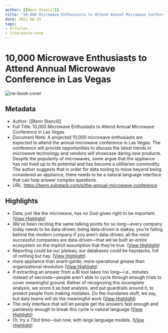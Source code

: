 ```yaml
---
author: [[Benn Stancil]]
title: "10,000 Microwave Enthusiasts to Attend Annual Microwave Conference in Las Vegas"
date: 2023-08-25
tags: 
- articles
- literature-note
---
```

# 10,000 Microwave Enthusiasts to Attend Annual Microwave Conference in Las Vegas

![rw-book-cover](https://substackcdn.com/image/fetch/f_auto,q_auto:good,fl_progressive:steep/https%3A%2F%2Fsubstack-post-media.s3.amazonaws.com%2Fpublic%2Fimages%2Fc00232e7-e683-4080-8c5a-5c315b19f94c_1600x830.png)

## Metadata
- Author: [[Benn Stancil]]
- Full Title: 10,000 Microwave Enthusiasts to Attend Annual Microwave Conference in Las Vegas
- Document Note: A projected 10,000 microwave enthusiasts are expected to attend the annual microwave conference in Las Vegas. The conference will provide opportunities to discuss the latest trends in microwave technology and vendors will showcase daring new products. Despite the popularity of microwaves, some argue that the appliance has not lived up to its potential and has become a utilitarian commodity. The author suggests that in order for data tooling to move beyond being considered an appliance, there needs to be a natural language interface that can help answer complex questions.
- URL: https://benn.substack.com/p/the-annual-microwave-conference

## Highlights
- Data, just like the microwave, has no God-given right to be important. ([View Highlight](https://read.readwise.io/read/01h3szq9952d6sa42dkfgzrpys))
- We’ve been reciting the same talking points for so long—every company today needs to be data-driven; being data-driven is stakes; you’re falling behind the modern company if you aren’t data-driven; all the most successful companies are data-driven—that we’ve built an entire ecosystem on the implicit assumption that they’re true. ([View Highlight](https://read.readwise.io/read/01h3szrb3qev82hbz6x99cnabq))
- Reporting could be our plateau; our databases could be haystacks, full of nothing but hay. ([View Highlight](https://read.readwise.io/read/01h3szspvkmn81ycx0czzs99m6))
- more appliance than avant-garde; more operational grease than organizational revolution ([View Highlight](https://read.readwise.io/read/01h3sztdfyqbg8k4tgegvkaane))
- If extracting an answer from a BI tool takes too long—i.e., minutes instead of seconds—people aren’t able to cycle through enough trials to cover meaningful ground. Rather of recognizing this incomplete analysis, we score it as *bad* analysis, and put guardrails around it, to protect people from making mistakes. Do the mundanes stuff, we say, but data teams will do the meaningful work ([View Highlight](https://read.readwise.io/read/01h3szyjjewn0bn5fv0hh2yc4a))
- The only interface that will let people get the answers fast enough and painlessly enough to break this cycle is natural language ([View Highlight](https://read.readwise.io/read/01h3szyvwgp7vndr4b4hz7pctj))
- Or, try a 73rd time—but now, with large language models. ([View Highlight](https://read.readwise.io/read/01h3vav03tgvy4ec2thnfjnjwq))
